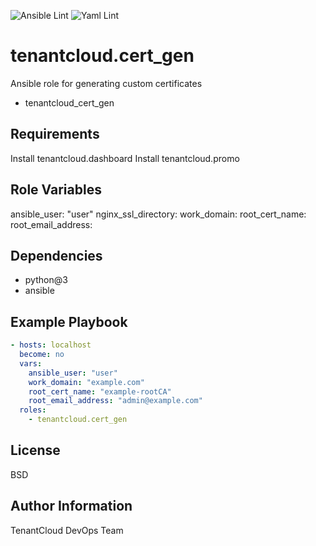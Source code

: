 
![Ansible Lint](https://github.com/tenantcloud/ansible-role-cert-gen/workflows/Ansible%20Lint/badge.svg?branch-master)
![Yaml Lint](https://github.com/tenantcloud/ansible-role-cert-gen/workflows/Yaml%20Lint/badge.svg?branch-master)

tenantcloud.cert_gen
=========

Ansible role for generating custom certificates

  - tenantcloud_cert_gen

Requirements
------------

Install tenantcloud.dashboard
Install tenantcloud.promo

Role Variables
--------------

ansible_user: "user"
nginx_ssl_directory:
work_domain: 
root_cert_name: 
root_email_address: 

Dependencies
------------

  - python@3
  - ansible

Example Playbook
----------------

```yaml
- hosts: localhost
  become: no
  vars:
    ansible_user: "user"
    work_domain: "example.com"
    root_cert_name: "example-rootCA"
    root_email_address: "admin@example.com"
  roles:
    - tenantcloud.cert_gen
```

License
-------

BSD

Author Information
------------------

TenantCloud DevOps Team
